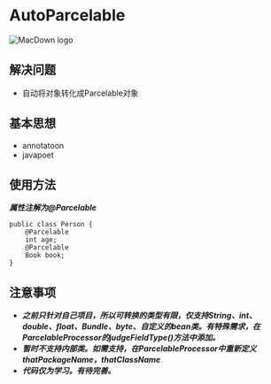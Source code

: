 # AutoParcelable
![MacDown logo](https://timgsa.baidu.com/timg?image&quality=80&size=b9999_10000&sec=1493036895782&di=db3de7ccf8eb4025717b4cf763557c5c&imgtype=0&src=http%3A%2F%2Fimage14-c.poco.cn%2Fmypoco%2Fmyphoto%2F20130117%2F14%2F66153885201301171441436381211846447_006.jpg%3F514x778_120)

## 解决问题
* 自动将对象转化成Parcelable对象

## 基本思想
* annotatoon
* javapoet

## 使用方法
***属性注解为@Parcelable***

	public class Person {
	    @Parcelable
	    int age;
	    @Parcelable
	    Book book;
	}
	
## 注意事项
* ***之前只针对自己项目，所以可转换的类型有限，仅支持String、int、double、float、Bundle、byte、自定义的bean类。有特殊需求，在ParcelableProcessor的judgeFieldType()方法中添加。***
* ***暂时不支持内部类。如需支持，在ParcelableProcessor中重新定义thatPackageName，thatClassName***
* ***代码仅为学习。有待完善。***